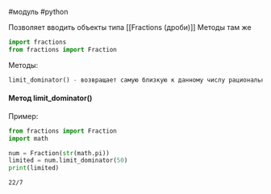#модуль #python 

Позволяет вводить объекты типа [[Fractions (дроби)]]
Методы там же
```python
import fractions
from fractions import Fraction
```
Методы:
```python
limit_dominator() - возвращает самую близкую к данному числу рациональную дробь, чей знаменатель не превосходит переданного аргумента
```
 
#### Метод limit_dominator()
Пример:
```python
from fractions import Fraction
import math

num = Fraction(str(math.pi))
limited = num.limit_dominator(50)
print(limited)
```
```
22/7
```
